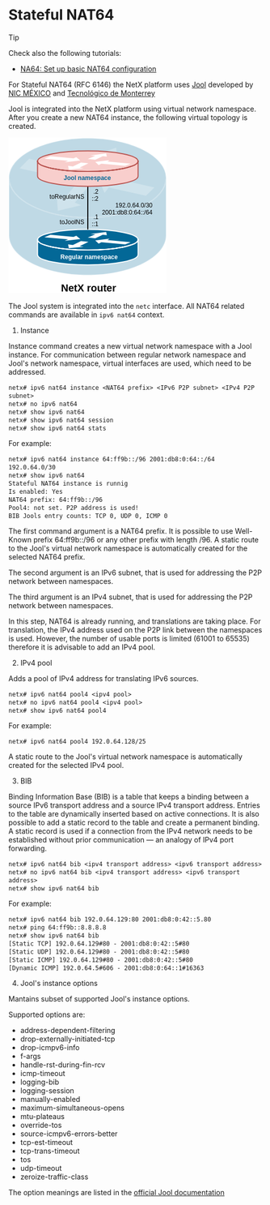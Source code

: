 # Stateful NAT64 

> [!TIP]
> Check also the following tutorials:
> * [NA64: Set up basic NAT64 configuration](~/tutorials/nat64/basic-na64.md)

For Stateful NAT64 (RFC 6146) the NetX platform uses [Jool](https://www.jool.mx) developed by [NIC MÉXICO](https://www.nicmexico.mx/) and [Tecnológico de Monterrey](https://tec.mx)

Jool is integrated into the NetX platform using virtual network namespace. After you create a new NAT64 instance, the following virtual topology is created. 

![topology](figs/jool-ns-topo.png)

The Jool system is integrated into the `netc` interface. 
All NAT64 related commands are available in `ipv6 nat64` context. 

1. Instance

Instance command creates a new virtual network namespace with a Jool instance. For communication between regular network namespace and Jool's network namespace, virtual interfaces are used, which need to be addressed.

```
netx# ipv6 nat64 instance <NAT64 prefix> <IPv6 P2P subnet> <IPv4 P2P subnet>
netx# no ipv6 nat64
netx# show ipv6 nat64
netx# show ipv6 nat64 session
netx# show ipv6 nat64 stats
```
For example:

```
netx# ipv6 nat64 instance 64:ff9b::/96 2001:db8:0:64::/64 192.0.64.0/30
netx# show ipv6 nat64 
Stateful NAT64 instance is runnig
Is enabled: Yes
NAT64 prefix: 64:ff9b::/96
Pool4: not set. P2P address is used!
BIB Jools entry counts: TCP 0, UDP 0, ICMP 0
```

The first command argument is a NAT64 prefix. It is possible to use Well-Known prefix 64:ff9b::/96 or any other prefix with length /96.
A static route to the Jool's virtual network namespace is automatically created for the selected NAT64 prefix.

The second argument is an IPv6 subnet, that is used for addressing the P2P network between namespaces.

The third argument is an IPv4 subnet, that is used for addressing the P2P network between namespaces.

In this step, NAT64 is already running, and translations are taking place. For translation, the IPv4 address used on the P2P link between the namespaces is used. However, the number of usable ports is limited (61001 to 65535) therefore it is advisable to add an IPv4 pool.

2. IPv4 pool

Adds a pool of IPv4 address for translating IPv6 sources.

```
netx# ipv6 nat64 pool4 <ipv4 pool>
netx# no ipv6 nat64 pool4 <ipv4 pool>
netx# show ipv6 nat64 pool4
```

For example:

```
netx# ipv6 nat64 pool4 192.0.64.128/25
```

A static route to the Jool's virtual network namespace is automatically created for the selected IPv4 pool.

3. BIB

Binding Information Base (BIB) is a table that keeps a binding between a source IPv6 transport address and a source IPv4 transport address. Entries to the table are dynamically inserted based on active connections. It is also possible to add a static record to the table and create a permanent binding. A static record is used if a connection from the IPv4 network needs to be established without prior communication — an analogy of IPv4 port forwarding.

```
netx# ipv6 nat64 bib <ipv4 transport address> <ipv6 transport address>
netx# no ipv6 nat64 bib <ipv4 transport address> <ipv6 transport address>
netx# show ipv6 nat64 bib 
```
For example:

```
netx# ipv6 nat64 bib 192.0.64.129:80 2001:db8:0:42::5.80
netx# ping 64:ff9b::8.8.8.8
netx# show ipv6 nat64 bib
[Static TCP] 192.0.64.129#80 - 2001:db8:0:42::5#80
[Static UDP] 192.0.64.129#80 - 2001:db8:0:42::5#80
[Static ICMP] 192.0.64.129#80 - 2001:db8:0:42::5#80
[Dynamic ICMP] 192.0.64.5#606 - 2001:db8:0:64::1#16363
``` 

4. Jool's instance options

Mantains subset of supported Jool's instance options. 

Supported options are:

* address-dependent-filtering 
* drop-externally-initiated-tcp 
* drop-icmpv6-info     
* f-args               
* handle-rst-during-fin-rcv 
* icmp-timeout         
* logging-bib          
* logging-session      
* manually-enabled     
* maximum-simultaneous-opens 
* mtu-plateaus         
* override-tos         
* source-icmpv6-errors-better 
* tcp-est-timeout      
* tcp-trans-timeout    
* tos                  
* udp-timeout          
* zeroize-traffic-class 

The option meanings are listed in the [official Jool documentation](https://www.jool.mx/en/usr-flags-global.html)

